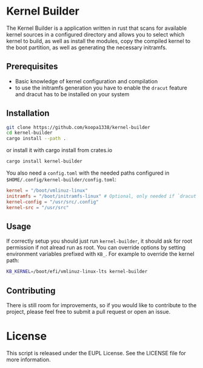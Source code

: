 # Kernel Builder

The Kernel Builder is a application written in rust that scans for available
kernel sources in a configured directory and allows you to select which kernel
to build, as well as install the modules, copy the compiled kernel to the boot
partition, as well as generating the necessary initramfs.

## Prerequisites

- Basic knowledge of kernel configuration and compilation
- to use the initramfs generation you have to enable the `dracut` feature and
  dracut has to be installed on your system

## Installation

```sh
git clone https://github.com/koopa1338/kernel-builder
cd kernel-builder
cargo install --path .
```

or install it with cargo install from crates.io
```sh
cargo install kernel-builder
```

You also need a `config.toml` with the needed paths configured in `$HOME/.config/kernel-builder/config.toml`:
```toml
kernel = "/boot/vmlinuz-linux"
initramfs = "/boot/initramfs-linux" # Optional, only needed if `dracut` feature is enabled
kernel-config = "/usr/src/.config"
kernel-src = "/usr/src"
```

## Usage

If correctly setup you should just run `kernel-builder`, it should ask
for root permission if not alread run as root. You can override options by
setting environment variables prefixed with `KB_`. For example to override the
kernel path:

```sh
KB_KERNEL=/boot/efi/vmlinuz-linux-lts kernel-builder
```

 
## Contributing

There is still room for improvements, so if you would like to contribute to the
project, please feel free to submit a pull request or open an issue.

# License

This script is released under the EUPL License. See the LICENSE file for more
information.
